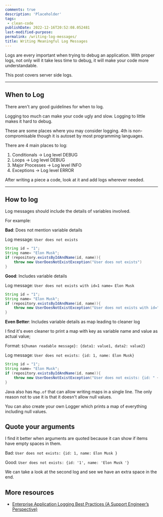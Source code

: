 ```yaml
---
comments: true
description: 'Placeholder' 
tags:
 - clean-code
publishDate: 2022-12-16T20:52:08.052481
last-modified-purpose:
permalink: /writing-log-messages/
title: Writing Meaningful Log Messages
---
```


Logs are every important when trying to debug an application. With proper logs, not only will it take less time to debug, it will make your code more understandable.

This post covers server side logs.

***

## **When to Log**

There aren't any good guidelines for when to log.

Logging too much can make your code ugly and slow. Logging to little makes it hard to debug.

These are some places where you may consider logging. 4th is non-compromisable though it is autoset by most programming languages.

There are 4 main places to log:
1. Conditionals -> Log level DEBUG
2. Loops -> Log level DEBUG
3. Major Processes -> Log level INFO
4. Exceptions -> Log level ERROR

After writing a piece a code, look at it and add logs wherever needed.

***

## **How to log**

Log messages should include the details of variables involved.

For example:

**Bad**: Does not mention variable details

Log message: `User does not exists`

```java
String id = "1";
String name= "Elon Musk";
if (repository.existsByIdAndName(id, name)){
    throw new UserDoesNotExistException("User does not exists")
}
```

**Good**: Includes variable details

Log message: `User does not exists with id=1 name= Elon Musk`

```java
String id = "1";
String name= "Elon Musk";
if (repository.existsByIdAndName(id, name)){
    throw new UserDoesNotExistException("User does not exists with id="+id + " name= "+ name);
}
```

**Even Better**: Includes variable details as map leading to cleaner log

I find it's even cleaner to print a map with key as variable name and value as actual value;

Format: `${human readable message}: {data1: value1, data2: value2}`

Log message: `User does not exists: {id: 1, name: Elon Musk}`

```java
String id = "1";
String name= "Elon Musk";
if (repository.existsByIdAndName(id, name)){
    throw new UserDoesNotExistException("User does not exists: {id: " + id +  ", name: " + name + "}");
}
```

Java also has `Map.of` that can allow writing maps in a single line. The only reason not to use it is that it doesn't allow null values.

You can also create your own Logger which prints a map of everything including null values.

## Quote your arguments

I find it better when arguments are quoted because it can show if items have empty spaces in them.

Bad: `User does not exists: {id: 1, name: Elon Musk }`

Good: `User does not exists: {id: '1', name: 'Elon Musk '}`

We can take a look at the second log and see we have an extra space in the end.

## More resources

- [Enterprise Application Logging Best Practices (A Support Engineer’s Perspective)](https://betterprogramming.pub/application-logging-best-practices-a-support-engineers-perspective-b17d0ef1c5df)